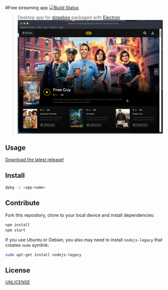 #Free streaming app [![Build Status][travis-image]][travis-url]

> Desktop app for [dopebox][dopebox] packaged with [Electron][electron]
![alt text](https://github.com/JdevStudios/dopebox.net/blob/main/media/screenshot.png?raw=true)

## Usage

[Download the latest release!](https://github.com/jdevstudios/dopebox.net/releases/latest)

## Install
```sh
dpkg -i <app-name>
```

## Contribute

Fork this repository, clone to your local device and install dependencies:

```sh
npm install
npm start
```

If you use Ubuntu or Debian, you also may need to install `nodejs-legacy` that creates `node` symlink:

```sh
sudo apt-get install nodejs-legacy
```

## License

[UNLICENSE][unlicense]

[travis-url]: https://travis-ci.org/andrepolischuk/keep
[travis-image]: https://travis-ci.org/andrepolischuk/keep.svg?branch=master

[dopebox]: https://dopebox.net
[electron]: http://electron.atom.io
[unlicense]: http://unlicense.org

